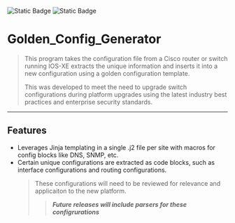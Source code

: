 ![Static Badge](https://img.shields.io/badge/Stage-Development-orange)
![Static Badge](https://img.shields.io/badge/Tested%20Python-%203.9%7C3.10%7C3.11%7C3.12-blue?logo=python&logoColor=green&link=https%3A%2F%2Fwww.python.org%2Fdownloads%2F)

# Golden_Config_Generator
> This program takes the configuration file from a Cisco router or switch running IOS-XE extracts the unique information and inserts it into a new configuration using a golden configuration template.
> 
> This was developed to meet the need to upgrade switch configurations during platform upgrades using the latest industry best practices and enterprise security standards.
---
## Features
- Leverages Jinja templating in a single .j2 file per site with macros for config blocks like DNS, SNMP, etc.
- Certain unique configurations are extracted as code blocks, such as interface configurations and routing configurations.
   > These configurations will need to be reviewed for relevance and applicaiton to the new platform.
   > 
   >> **_Future releases will include parsers for these configrurations_**


